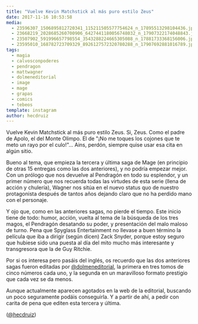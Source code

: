 ```yaml
---
title: "Vuelve Kevin Matchstick al más puro estilo Zeus"
date: 2017-11-16 10:53:58
media: 
  - 23596307_1506895812720341_115211505577754624_n_17895513298104436.jpg
  - 23668219_2028685260700906_6427441180056748032_n_17907322174048843.jpg
  - 23507902_591996657798554_3543288224665305088_n_17881733368156006.jpg
  - 23595010_168782723709329_8926127572320780288_n_17907692881016789.jpg
tags: 
  - magia
  - calvosconpoderes
  - pendragon
  - mattwagner
  - dolmeneditorial
  - image
  - mage
  - grapas
  - comics
  - tebeos
template: instagram
author: hecdruiz
---
```


Vuelve Kevin Matchstick al más puro estilo Zeus. Si, Zeus. Como el padre de Apolo, el del Monte Olimpo. El de "¡No me toques los cojones que te meto un rayo por el culo!"... Ains, perdón, siempre quise usar esa cita en algún sitio.

Bueno al tema, que empieza la tercera y última saga de Mage (en principio de otras 15 entregas como las dos anteriores), y no podría empezar mejor. Con un prólogo que nos devuelve al Pendragón en todo su esplendor, y un primer número que nos recuerda todas las virtudes de esta serie (llena de acción y chulería), Wagner nos sitúa en el nuevo status quo de nuestro protagonista después de tantos años dejando claro que no ha perdido mano con el personaje.

Y ojo que, como en las anteriores sagas, no pierde el tiempo. Este inicio tiene de todo: humor, acción, vuelta al tema de la búsqueda de los tres magos, el Pendragón desatando su poder, y presentación del malo maloso de turno.
Pena que Spyglass Entertainment no llevase a buen término la película que iba a dirigir (según dicen) Zack Snyder, porque estoy seguro que hubiese sido una puesta al día del mito mucho más interesante y transgresora que la de Guy Ritchie.

Por si os interesa pero pasáis del inglés, os recuerdo que las dos anteriores sagas fueron editadas por [@dolmeneditorial](https://instagram.com/dolmeneditorial), la primera en tres tomos de cinco números cada uno, y la segunda en un maravilloso formato prestigio que cada vez se da menos.

Aunque actualmente aparecen agotados en la web de la editorial, buscando un poco seguramente podáis conseguirla. Y a partir de ahí, a pedir con carita de pena que editen esta tercera y última.

([@hecdruiz](https://instagram.com/hecdruiz))
